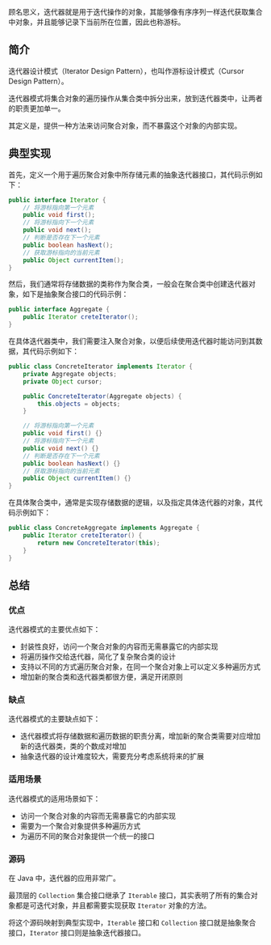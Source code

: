
顾名思义，迭代器就是用于迭代操作的对象，其能够像有序序列一样迭代获取集合中对象，并且能够记录下当前所在位置，因此也称游标。

<!--more-->

## 简介

迭代器设计模式（Iterator Design Pattern），也叫作游标设计模式（Cursor Design Pattern）。

迭代器模式将集合对象的遍历操作从集合类中拆分出来，放到迭代器类中，让两者的职责更加单一。

其定义是，提供一种方法来访问聚合对象，而不暴露这个对象的内部实现。

## 典型实现

首先，定义一个用于遍历聚合对象中所存储元素的抽象迭代器接口，其代码示例如下：

```java
public interface Iterator {
    // 将游标指向第一个元素
    public void first();
    // 将游标指向下一个元素
    public void next();
    // 判断是否存在下一个元素
    public boolean hasNext();
    // 获取游标指向的当前元素
    public Object currentItem();
}
```

然后，我们通常将存储数据的类称作为聚合类，一般会在聚合类中创建迭代器对象，如下是抽象聚合接口的代码示例：

```java
public interface Aggregate {
    public Iterator creteIterator();
}
```

在具体迭代器类中，我们需要注入聚合对象，以便后续使用迭代器时能访问到其数据，其代码示例如下：

```java
public class ConcreteIterator implements Iterator {
    private Aggregate objects;
    private Object cursor;

    public ConcreteIterator(Aggregate objects) {
        this.objects = objects;
    }

    // 将游标指向第一个元素
    public void first() {}
    // 将游标指向下一个元素
    public void next() {}
    // 判断是否存在下一个元素
    public boolean hasNext() {}
    // 获取游标指向的当前元素
    public Object currentItem() {}
}
```

在具体聚合类中，通常是实现存储数据的逻辑，以及指定具体迭代器的对象，其代码示例如下：

```java
public class ConcreteAggregate implements Aggregate {
    public Iterator creteIterator() {
        return new ConcreteIterator(this);
    }
}
```

## 总结

### 优点

迭代器模式的主要优点如下：

- 封装性良好，访问一个聚合对象的内容而无需暴露它的内部实现
- 将遍历操作交给迭代器，简化了复杂聚合类的设计
- 支持以不同的方式遍历聚合对象，在同一个聚合对象上可以定义多种遍历方式
- 增加新的聚合类和迭代器类都很方便，满足开闭原则

### 缺点

迭代器模式的主要缺点如下：

- 迭代器模式将存储数据和遍历数据的职责分离，增加新的聚合类需要对应增加新的迭代器类，类的个数成对增加
- 抽象迭代器的设计难度较大，需要充分考虑系统将来的扩展

### 适用场景

迭代器模式的适用场景如下：

- 访问一个聚合对象的内容而无需暴露它的内部实现
- 需要为一个聚合对象提供多种遍历方式
- 为遍历不同的聚合对象提供一个统一的接口

### 源码

在 Java 中，迭代器的应用非常广。

最顶层的 `Collection` 集合接口继承了 `Iterable` 接口，其实表明了所有的集合对象都是可迭代对象，并且都需要实现获取 `Iterator` 对象的方法。

将这个源码映射到典型实现中，`Iterable` 接口和 `Collection` 接口就是抽象聚合接口，`Iterator` 接口则是抽象迭代器接口。
